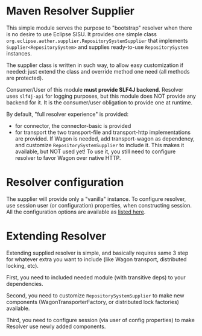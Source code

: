 <!---
 Licensed to the Apache Software Foundation (ASF) under one or more
 contributor license agreements.  See the NOTICE file distributed with
 this work for additional information regarding copyright ownership.
 The ASF licenses this file to You under the Apache License, Version 2.0
 (the "License"); you may not use this file except in compliance with
 the License.  You may obtain a copy of the License at

      http://www.apache.org/licenses/LICENSE-2.0

 Unless required by applicable law or agreed to in writing, software
 distributed under the License is distributed on an "AS IS" BASIS,
 WITHOUT WARRANTIES OR CONDITIONS OF ANY KIND, either express or implied.
 See the License for the specific language governing permissions and
 limitations under the License.
-->

# Maven Resolver Supplier

This simple module serves the purpose to "bootstrap" resolver when there is no desire to use Eclipse SISU. It provides
one simple class `org.eclipse.aether.supplier.RepositorySystemSupplier` that implements `Supplier<RepositorySystem>`
and supplies ready-to-use `RepositorySystem` instances.

The supplier class is written in such way, to allow easy customization if needed: just extend the class and override
method one need (all methods are protected).

Consumer/User of this module **must provide SLF4J backend**. Resolver uses `slf4j-api` for logging purposes, but this 
module does NOT provide any backend for it. It is the consumer/user obligation to provide one at runtime.

By default, "full resolver experience" is provided:
* for connector, the connector-basic is provided
* for transport the two transport-file and transport-http implementations are provided. If Wagon is needed, add
  transport-wagon as dependency, and customize `RepositorySystemSupplier` to include it. This makes it available, but
  NOT used yet! To use it, you still need to configure resolver to favor Wagon over native HTTP.

# Resolver configuration

The supplier will provide only a "vanilla" instance. To configure resolver, use session user (or 
configuration) properties, when constructing session. All the configuration options are available as 
[listed here](https://maven.apache.org/resolver/configuration.html).

# Extending Resolver

Extending supplied resolver is simple, and basically requires same 3 step for whatever extra you want to include
(like Wagon transport, distributed locking, etc).

First, you need to included needed module (with transitive deps) to your dependencies.

Second, you need to customize `RepositorySystemSupplier` to make new components (WagonTransporterFactory, or 
distributed lock factories) available.

Third, you need to configure session (via user of config properties) to make Resolver use newly added components. 